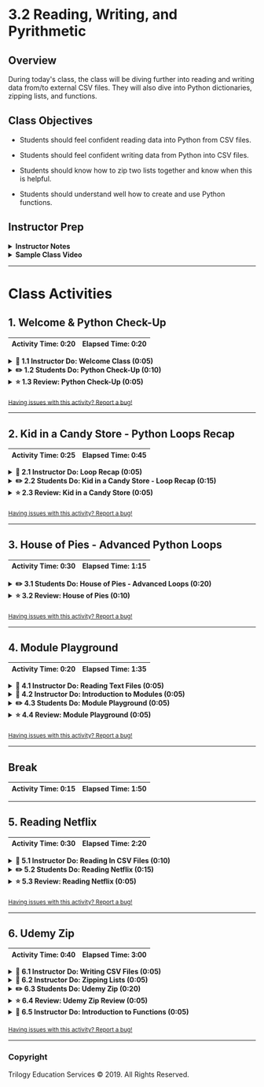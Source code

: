 # 3.2 Reading, Writing, and Pyrithmetic

## Overview

During today's class, the class will be diving further into reading and writing data from/to external CSV files. They will also dive into Python dictionaries, zipping lists, and functions.

## Class Objectives

* Students should feel confident reading data into Python from CSV files.

* Students should feel confident writing data from Python into CSV files.

* Students should know how to zip two lists together and know when this is helpful.

* Students should understand well how to create and use Python functions.

## Instructor Prep

<details>
    <summary><strong>Instructor Notes</strong></summary>

* Today is a challenging but immensely useful class that pertains directly to the homework. Nevertheless, today should be a fun class due to the number of engaging activities students will have access to. There will be some frustrations and hurdles to overcome, but so long as the class trudges through the challenges they will come out all the stronger.

* The first half of today's class is far more relevant to this week's homework than the latter half. As such, feel free to provide students with additional time so they are able to sufficiently complete the activities.

* Please reference our [Student FAQ](../../../05-Instructor-Resources/README.md#unit-03-python) for answers to questions frequently asked by students of this program. If you have any recommendations for additional questions, feel free to log an issue or a pull request with your desired additions.

* Have your TAs refer to the [Time Tracker](TimeTracker.xlsx) to stay on track.

</details>

<details>
    <summary><strong>Sample Class Video</strong></summary>

* To view an example class lecture visit (Note video may not reflect latest lesson plan): [Class Video](https://codingbootcamp.hosted.panopto.com/Panopto/Pages/Viewer.aspx?id=9df023fb-da39-4fe2-a322-aa71017341ec)

</details>

- - -

# Class Activities

## 1. Welcome & Python Check-Up

| Activity Time:       0:20 |  Elapsed Time:      0:20  |
|---------------------------|---------------------------|

<details>
    <summary><strong>📣 1.1 Instructor Do: Welcome Class (0:05)</strong></summary>

* Open the [slideshow](https://drive.google.com/open?id=1Mu-qvYd0BMbh0u02WSFc9LPl_lyeu99Qpa8UjBZKX1g) and use slides 1 - 2 to facilitate your welcome to the class while covering the following points:

* Welcome students to today's class and reassure them that, even though this stuff is tough, practice makes perfect. The more they work with Python, the more sense it will make.

</details>

<details>
    <summary><strong>✏️ 1.2 Students Do: Python Check-Up (0:10)</strong></summary>

* Open the [slideshow](https://drive.google.com/open?id=1Mu-qvYd0BMbh0u02WSFc9LPl_lyeu99Qpa8UjBZKX1g) and use slides 3 - 6.

* Since last class introduced quite a lot of new material, today's lesson will start with a quick warmup activity to get the Python juices flowing!

* Run [01-Stu_QuickCheckup/quick_check_up.py](Activities/01-Stu_QuickCheckup/Solved/quick_check_up.py) within the terminal so that students can see what they are making before slacking out the starter file and instructions.

![Check Up Solved](Images/01-CheckUp_Solved.gif)

* **File:**

  * [01-Stu_QuickCheckup/quick_check_up.py](Activities/01-Stu_QuickCheckup/Unsolved/quick_check_up.py)

* **Instructions:**

  * Create a simple Python command line application. Upon running, the application should:

    * Print "Hello User!"

    * Then ask: "What is your name? "

    * Then respond: "Hello <user's name>"

    * Then ask: "What is your age? "

    * Then respond: "Awww... you're just a baby!" or "Ah... A well traveled soul are ye." depending on the user's age.

* **Hints:**

  * Remember to cast your variables!

</details>

<details>
    <summary><strong>⭐ 1.3 Review: Python Check-Up (0:05)</strong></summary>

* Slack out [01-Stu_QuickCheckup/quick_check_up.py](Activities/01-Stu_QuickCheckup/Solved/quick_check_up.py) and go over the code with the class, answering any questions students may have regarding the activity.

* Key points to cover during the discussion of this code:

  * The `name` variable is being set to whatever the user inputs as their response to the question "What is your name?"

  * Since the `age` variable is taken in as a string when inputted, it has to be cast as an integer when run through the conditionals.

  ![Check Up Code](Images/01-CheckUp_Code.png)

</details>

<sub>[Having issues with this activity? Report a bug!](https://bit.ly/3aOFwnj)</sub>

- - -

## 2. Kid in a Candy Store - Python Loops Recap

| Activity Time:       0:25 |  Elapsed Time:      0:45  |
|---------------------------|---------------------------|

<details>
    <summary><strong>📣 2.1 Instructor Do: Loop Recap (0:05)</strong></summary>

* Open the [slideshow](https://drive.google.com/open?id=1Mu-qvYd0BMbh0u02WSFc9LPl_lyeu99Qpa8UjBZKX1g) and use slides 7 - 10.

* Open up [02-Ins_SimpleLoops/simple_loops.py](Activities/02-Ins_SimpleLoops/Solved/simple_loops.py) within the editor to refresh the class on how to create basic loops.

* You may want to have the students inspect the code and discuss it with the people around them before running each for loop separately.

  * A For loop will loop through a range of numbers, the letters in a string, or the elements within a list one at a time.

  ![Simple For Loop - Numbers](Images/02-SimpleLoops_0to9.gif)

  * A While loop will loop through the code contained inside of it until some condition is met.

  ![Simple While Loop - Merry-Go-Round](Images/02-SimpleLoops_MerryGoRound.gif)

* Answer whatever questions the class may have regarding loops before moving onto the next activity.

</details>

<details>
    <summary><strong>✏️ 2.2 Students Do: Kid in a Candy Store - Loop Recap (0:15)</strong></summary>

* Open the [slideshow](https://drive.google.com/open?id=1Mu-qvYd0BMbh0u02WSFc9LPl_lyeu99Qpa8UjBZKX1g) and use slides 11 - 13.

* Each student is being placed in the role of a kid going with their parents to the supermarket. After pestering their parents for a while, they finally are allowed to pick out some candy to take home.

![Kid In Candy Store](Images/03-KidInCandyStore_Solved.gif)

* Open up the [03-Stu_KidInCandyStore-LoopsRecap/kid_in_candy_store.py](Activities/03-Stu_KidInCandyStore-LoopsRecap/Solved/kid_in_candy_store.py) within the terminal and run through the application to show students how it functions.

* **Files:**

  * [KidInCandyStore_Unsolved.py](Activities/03-Stu_KidInCandyStore-LoopsRecap/Unsolved/kid_in_candy_store.py)

* **Instructions:**

  * Create a loop that prints all of the candies in the store to the terminal with their index stored in brackets beside them.

    * For example: `"[0] Snickers"`

  * Create a loop that runs for a number of times as determined by the variable `allowance`.

    * For example: If allowance is equal to five, the loop should run five times.

  * Each time this second loop runs, take in a user's input - preferably a number - and then add the candy with a matching index to the variable `candy_cart`.

    * For example: If the user enters "0" as their input, "Snickers" should be added into the `candy_cart` list.

  * Use another loop to print all of the candies selected to the terminal.

* **Bonus:**

  * Create a version of the same code which allows a user to select as much candy as they want up until they say they do not want any more.

</details>

<details>
    <summary><strong>⭐ 2.3 Review: Kid in a Candy Store (0:05)</strong></summary>

* Slack out the [03-Stu_KidInCandyStore-LoopsRecap/kid_in_candy_store.py](Activities/03-Stu_KidInCandyStore-LoopsRecap/Solved/kid_in_candy_store.py) of the previous activity and go over the code with the class, answering whatever questions they may have.

* Key points to cover in the discussion of this code:

  * There are three For loops being used in this activity. One to print out the original candy list. A second to collect all of the candy choices the user has. And a third to print the final list of choices to the screen.

  * When adding candies into the `candy_cart` list, the `selection` variable has to be cast as an integer since all inputs are naturally set as strings.

  * In order to solve the bonus, we would simply use a While loop instead of a For loop, asking after each selection whether the user would like to make another selection. If they ever answer anything other than "Yes", the loop will stop.

    ```python
    # The list of candies to print to the screen
    candy_list = [
        "Snickers",
        "Kit Kat",
        "Sour Patch Kids",
        "Juicy Fruit",
        "Swedish Fish",
        "Skittles",
        "Hershey Bar",
        "Starbursts",
        "M&Ms"
    ]

    # The amount of candy the user will be allowed to choose
    allowance = 5

    # The list used to store all of the candies selected inside of
    candy_cart = []

    # Print all of the candies to the screen and their index in brackets
    for candy in candy_list:
        print(f'[{str(candy_list.index(candy))}] {candy}')

    # Another option to run the for loop involves Python's enumerate method
    # This method obtains both the index and the value of an item during a for loop
    # for index, candy in candy_list:
    #     print(index, candy)

    # Run through a loop which allows the user to choose which candies to take home with them
    print("Which candy would you like to bring home?")
    for x in range(allowance):
        selected = input("Input the number of the candy you want: ")

        # Add the candy at the index chosen to the candy_cart list
        candy_cart.append(candy_list[int(selected)])

    # Loop through the candy_cart to say what candies were brought home
    print("I brought home with me...")
    for candy in candy_cart:
        print(candy)
    ```

</details>

<sub>[Having issues with this activity? Report a bug!](https://bit.ly/2wWjpwk)</sub>

- - -

## 3. House of Pies - Advanced Python Loops

| Activity Time:       0:30 |  Elapsed Time:      1:15  |
|---------------------------|---------------------------|

<details>
    <summary><strong>✏️ 3.1 Students Do: House of Pies - Advanced Loops (0:20)</strong></summary>

* Open the [slideshow](https://drive.google.com/open?id=1Mu-qvYd0BMbh0u02WSFc9LPl_lyeu99Qpa8UjBZKX1g) and use slides 14 - 17.

* From one form of sweets to another. In this activity, the class will be constructing an order form that will display a list of pies and then prompt users to make a selection. It will continue to prompt for selections until the user decides to terminate the process.

* This activity comes in three parts: an easy version that is very much like the previous activity and a hard version which is very challenging. Encourage students to try their luck on the hardest version if they are feeling confident.

![House of Pies](Images/04-HouseOfPies_Solved.gif)

* Open up the [04-Stu_HouseOfPies-AdvancedLoops/Solved/house_of_pies_bonus.py](Activities/04-Stu_HouseOfPies-AdvancedLoops/Solved/house_of_pies_bonus.py) within the terminal and run through the application to show students how it functions.

* **Instructions:**

  * **Part 1**

    * Create an order form that will display a list of pies to the user in the following way:

    ```
    Welcome to the House of Pies! Here are our pies:

    ---------------------------------------------------------------------
    (1) Pecan, (2) Apple Crisp, (3) Bean, (4) Banoffee,  (5) Black Bun, (6) Blueberry, (7) Buko, (8) Burek,  (9) Tamale, (10) Steak
    ```

    * Then prompt the user to select which pie they'd like to order via number.

    * Immediately after, follow the order with `Great! We'll have that <PIE NAME> right out for you` and then ask if they would like to make another order. If so, repeat the process.

    * Once the user is done purchasing pies, print the total number of pies ordered.

  * **Part 2 (Very Challenging!)**

    * Modify the application once again, this time conclude the user's purchases by listing out the total pie count broken by _each_ pie.

    ```
    You purchased:
    0 Pecan
    0 Apple Crisp
    0 Bean
    2 Banoffee
    0 Black Bun
    0 Blueberry
    0 Buko
    0 Burek
    0 Tamale
    1 Steak
    ```

</details>

<details>
    <summary><strong> ⭐ 3.2 Review: House of Pies (0:10)</strong></summary>

* Slack out the [04-Stu_HouseOfPies-AdvancedLoops/house_of_pies_bonus.py](Activities/04-Stu_HouseOfPies-AdvancedLoops/Solved/house_of_pies_bonus.py) of the previous activity and go over the code with the class, answering whatever questions they may have.

* Important points to touch upon during this discussion:

  * Since the GUI for the application starts with 1, the user's input must be subtracted by 1 one when referencing the pie's actual index. This is because all indices start at 0 naturally.

  * The primary loop being used is a While loop that is constantly checking whether the user's response to the question `Would you like to make another purchase?` ever changes from `y`

  * The means by which the total number of pies is calculated in the original solution is by determining the length of the `pie_purchases` array.

  * Within the bonus, the means by which the code is keeping track of how many pie purchases are being made for each type of pie is by having a second list that corresponds to the first filled with 0 values. Every time a pie is chosen, therefore, the code adds one to the index of the `pie_purchases` list that is equal to that of the original `pie_list`.

    ```python
    # While we are still shopping...
    while shopping == "y":

        # Show pie selection prompt
        print("---------------------------------------------------------------------")
        print("(1) Pecan, (2) Apple Crisp, (3) Bean, (4) Banoffee, " +
              " (5) Black Bun, (6) Blueberry, (7) Buko, (8) Burek, " +
              " (9) Tamale, (10) Steak ")

        pie_choice = input("Which would you like? ")

        # Get index of the pie from the selected number
        choice_index = int(pie_choice) - 1

        # Add pie to the pie list by finding the matching index and adding one to its value
        pie_purchases[choice_index] += 1

        print("------------------------------------------------------------------------")

        # Inform the customer of the pie purchase
        print("Great! We'll have that " + pie_list[choice_index] + " right out for you.")

        # Provide exit option
        shopping = input("Would you like to make another purchase: (y)es or (n)o? ")

    # Once the pie list is complete
    print("------------------------------------------------------------------------")

    # Count instances of each pie
    print("You purchased: ")

    # Loop through the full pie list
    for pie_index in range(len(pie_list)):
        pie_count = str(pie_purchases[pie_index])
        pie_name = str(pie_list[pie_index])

        # Gather the count of each pie in the pie list and print them alongside the pies
        print(pie_count + " " + pie_name)
    ```

</details>

<sub>[Having issues with this activity? Report a bug!](https://bit.ly/2UUpzoJ)</sub>

- - -

## 4. Module Playground

| Activity Time:       0:20 |  Elapsed Time:      1:35  |
|---------------------------|---------------------------|

<details>
    <summary><strong>📣 4.1 Instructor Do: Reading Text Files (0:05)</strong></summary>

* Open the [slideshow](https://drive.google.com/open?id=1Mu-qvYd0BMbh0u02WSFc9LPl_lyeu99Qpa8UjBZKX1g) and use slides 18 - 21.

* Another function of Python is that it is capable of reading data in from external text files and then performing some tasks on it.

* Open up [05-Ins_BasicRead/read_file.py](Activities/05-Ins_BasicRead/Solved/read_file.py) and [05-Ins_BasicRead/Resources/input.txt](Activities/05-Ins_BasicRead/Resources/input.txt), going over the syntax and purpose of the code contained within.

  * When dealing with external files, Python requires very precise directions on what path to follow to reach the desired file. As such, if the desired file is stored within a sub-folder called "Resources", the path needed would be "Resources/FileName.txt".

  * It is critical to note that different operating systems use different paths to locate files. For example: Windows machines will often use forward slashes to separate folders while Mac devices will use backslashes.

  ![File Path](Images/05-BasicRead_FilePath.png)

  * The `with` statement is simply saying that, for as long as we are dealing with the code within the following block, save the text variable. Once the code block has completed, the text variable will be "cleaned up" and removed to save memory.

  * `open(<File Path>, <Read/Write>)` is the function Python uses in order to open up and work with external text files. By specifying either `'r'`, `'w'`, or `'rw'`, users can use the `open()` function to either read from a text file, write to a text file, or perform both operations in the code block that follows it.

  * `text.read()` parses the data that is read in by the `open()` function and converts it into a string type. If this function was not used all that would be printed to the screen would be an unhelpful text wrapper object.

  ![With Open](Images/05-BasicRead_Open.png)

</details>

<details>
    <summary><strong>📣 4.2 Instructor Do: Introduction to Modules (0:05)</strong></summary>

* Open the [slideshow](https://drive.google.com/open?id=1Mu-qvYd0BMbh0u02WSFc9LPl_lyeu99Qpa8UjBZKX1g) and use slides 22 - 27.

* While Python includes many built-in functions, sometimes coders have to bring in external modules in order to perform specific tasks.

  * If a coder wanted a random number generator for a dice game they were making, for example, they would most likely want to use the `random` module instead of having to create the code from scratch.

* Importing modules into Python is actually very simple. All that is required is for the module to be installed and for the user to import the module into their code.

  * All of the modules for today come packaged with Python, so there is no need to install anything new.

* Open up [06-Ins_Modules/imports.py](Activities/06-Ins_Modules/Solved/imports.py) within your editor and show the class how to import modules into their code.

  * The `string` module contains many helpful constants and methods which pertain to strings. For example, users can use `string.ascii_letters` and Python will instantly grab a reference to every ascii character.

  ![Ascii Gif](Images/06-Modules_String.gif)
  ![String Module](Images/06-Modules_String.png)

  * The `random` module does exactly what one might expect, it allows Python to randomly select values from set ranges, lists, or even strings.

  ![Random Module](Images/06-Modules_Random.gif)
  ![Random Module](Images/06-Modules_Random.png)

</details>

<details>
    <summary><strong>✏️ 4.3 Students Do: Module Playground (0:05)</strong></summary>

* Open the [slideshow](https://drive.google.com/open?id=1Mu-qvYd0BMbh0u02WSFc9LPl_lyeu99Qpa8UjBZKX1g) and use slides 28 - 30.

* There are tons of built-in modules for Python and there is no possible way that a single class could cover all of them. For the time being, however, provide students with the opportunity to look through some of Python's modules and play around with them.

* The class will come back together after a couple of minutes to discuss some of the modules that were uncovered before moving on.

* **Links:**

  * [List of Built-In Python Modules](https://docs.python.org/3/py-modindex.html)

</details>

<details>
    <summary><strong>⭐ 4.4 Review: Module Playground  (0:05)</strong></summary>

* Call the class back together and ask if there were any modules in particular that folks found useful. Have those students that answer stand and discuss the module that they found and how it could be used.

* If no one offers up any modules that they found, feel free to call upon some random students to encourage engagement.

</details>

<sub>[Having issues with this activity? Report a bug!](https://bit.ly/342m3Nh)</sub>

- - -

## Break

| Activity Time:       0:15 |  Elapsed Time:      1:50  |
|---------------------------|---------------------------|

- - -

## 5. Reading Netflix

| Activity Time:       0:30 |  Elapsed Time:      2:20  |
|---------------------------|---------------------------|

<details>
    <summary><strong>📣 5.1 Instructor Do: Reading In CSV Files (0:10)</strong></summary>

* Open the [slideshow](https://drive.google.com/open?id=1Mu-qvYd0BMbh0u02WSFc9LPl_lyeu99Qpa8UjBZKX1g) and use slides 32 - 39.

* While reading in text files can be useful in some circumstances, it is more likely within the data industry to run across files known as CSV files.

  * CSV stands for **Comma** **Separated** **Values** and is essentially a table that has been converted into text format with each row and column being separated by specified symbols.

  * More often than not each row is located on a new line and each column is separated by a comma. Seems simple enough since this is why the file type is called Comma Separated Values.

    ![Example CSV](Images/07-ReadCSV_ExampleFile.png)

* Python has a module called `csv` which allows its users to easily pull in data from external CSV files and perform some operations upon them.

* Open up [07-ReadCSV](Activities/08-Ins_ReadCSV/Solved/read_csv.py) within the editor and go over the code contained within with the class.

  * The first major piece of code to point out is the importing and usages of the `os` module. This module allows Python programmers to very easily create dynamic paths to external files that function across different operating systems.

  ![OS Path](Images/07-ReadCSV_OSPath.png)

  * Instead of `text.read()`, this new code instead utilizes `csv.reader()` to translate the object being opened by Python. It is critical to note the `delimiter=','` parameter being used as this tells Python that each comma within the CSV should be seen as moving into a new column for a row.

  * Reiterate to students that the reading of the file must be done within `with open()` statement.  Outside of that block of code, the variable `csvreader` will not be useful because the file will be closed when the `with open()` block ends. In a later example, students will see that one option for working with the data outside of `with open()` is to append it to a list.

    ![Read CSV Code](Images/07-ReadCSV_ReadCode.png)

  * The code then loops through each row of the CSV and prints out the contents. Make sure to point out how each value is being shown as a string and how all of the rows are lists.

    ![Read CSV Run](Images/07-ReadCSV_ReadRun.gif)

</details>

<details>
    <summary><strong>✏️ 5.2 Students Do: Reading Netflix (0:15)</strong></summary>

* Open the [slideshow](https://drive.google.com/open?id=1Mu-qvYd0BMbh0u02WSFc9LPl_lyeu99Qpa8UjBZKX1g) and use slides 40 - 42.

* In this activity, students will be provided with a CSV file containing data taken from Netflix. They will then create an application which searches through the data for a specific movie/show and returns the name, rating, and review score for it.

  ![Read NetFlix](Images/08-ReadNetFlix_Grease.gif)

* After opening up the [09-Stu_ReadNetFlixCSV/netflix.py](Activities/09-Stu_ReadNetFlixCSV/Solved/netflix.py) of this activity in order to show students how their application should function, slack out the following file and instructions.

* **File:**

  * [Netflix_Ratings.csv](Activities/09-Stu_ReadNetFlixCSV/Resources/netflix_ratings.csv)

* **Instructions:**

  * Prompt the user for what video they are looking for.

  * Search through the `netflix_ratings.csv` to find the user's video.

  * If the CSV contains the user's video then print out the title, what it is rated and the current user ratings.

    * For example: `'Grease is rated PG with a rating of 86'`

* **Bonus:**

  * You may have noticed that there is more than one listing for some videos.

  * Edit your code to have the title, the rating and user rating printed out only once.

  * Set a variable to `False` to check if we found the video.

  * In the `for loop` change the variable to confirm that the video is found.

  * Insert a `break` statement into the `for loop` to stop the loop when the **first** movie is found. See the [documentation](https://docs.python.org/3.6/reference/simple_stmts.html#break) for additional info.

  * If the CSV does not contain the user's video then print out a message telling them that their video could not be found.

</details>

<details>
    <summary><strong>⭐ 5.3 Review: Reading Netflix (0:05)</strong></summary>

* Slack out the [09-Stu_ReadNetFlixCSV/netflix.py](Activities/09-Stu_ReadNetFlixCSV/Solved/netflix.py) of the previous activity and go over the code with the class, answering whatever questions they may have.

* Important topics to cover when discussing this activity:

  * Before doing anything else, Python imports both the `os` and `csv` modules for use later on. It is common practice to import all modules at the start of an application.

  * When opening up the CSV file, the code dictates that each new line in the file should be viewed as a new line of data to be read in.

  ![New Line](Images/08-ReadNetFlix_Newline.png)

  * When reading the CSV file, the delimiter is set to `","` to ensure Python splits up the data into the proper columns whenever a comma is found.

  * The code loops through each row, searching for the row whose first value - index 0 - is equal to that of the search term entered.

  * The rating of a video is at the index of 1 and the review score is located at the index of 5. For the bonus the `break` statement is added to end the loop once a movie is found.

  ![NetFlix Read](Images/08-ReadNetFlix_Read.png)

  * The way in which the bonus operates is fairly simple. First a variable is created that stores the value `False`. If a video matching the user's search is discovered then this value is set to `True`. After the code loops through all of the data stored within the CSV, if the value is still equal to `False` then the apology message is printed to the screen.

  ![Apology Screen](Images/08-ReadNetFlix_Apology.png)

</details>

<sub>[Having issues with this activity? Report a bug!](https://bit.ly/2R3DYh2)</sub>

- - -

## 6. Udemy Zip

| Activity Time:       0:40 |  Elapsed Time:      3:00  |
|---------------------------|---------------------------|

<details>
    <summary><strong>📣 6.1 Instructor Do: Writing CSV Files (0:05)</strong></summary>

* Open the [slideshow](https://drive.google.com/open?id=1Mu-qvYd0BMbh0u02WSFc9LPl_lyeu99Qpa8UjBZKX1g) and use slides 43 - 46.

* Not only can python read data in from CSV files, it is also wholly capable of writing data into CSV files as well.

  * While this may not seem handy at first, it allows Python users to very easily modify and/or create datasets based upon previous data.

* Open up [10-Ins_WriteCSV/write.py](Activities/10-Ins_WriteCSV/Solved/write.py) within the editor and go through the code with the class, explaining each line as you go along.

  * The syntax for writing into a CSV file is thankfully very similar to that used to read data in from an external file.

  * First, the code references the path that will point into the CSV file the user would like to write to.

  * Next, the `with open()` statement is used once more but with one significant difference. Instead of the parameter `'r'` being passed and directing Python to read a file, the parameter `'w'` is passed instead to inform Python to write to the file.

  * Instead of `csv.reader()`, `csv.writer()` is used to once again inform Python that this application will be writing code into an external CSV file.

  * To write a new row into a CSV file, simply use the `csv.writerow(<DATA LIST>)` function and pass in an array of data as the parameter.

  ![Write CSV](Images/09-WriteCSV_Code.png)

* Run the code and then open up the new CSV file create to show students that the application was successful.

</details>

<details>
    <summary><strong>📣 6.2 Instructor Do: Zipping Lists (0:05)</strong></summary>

* Open the [slideshow](https://drive.google.com/open?id=1Mu-qvYd0BMbh0u02WSFc9LPl_lyeu99Qpa8UjBZKX1g) and use slides 47 - 50.

* While it is possible to write new rows of data into a CSV file using a bunch of `csv.writerow()` statements, Python users can far more efficiently write data into a new CSV file by using the `zip()` function.

  * `zip()` takes in a series of lists as its parameters and joins them together into a stack.

* Open up [10-Zip](Activities/11-Ins_Zip/Solved/zipper.py) within the editor and go through the code with the class, explaining each line as you go.

  * This application has three lists, all of which pertain to each other and are of the same length. By zipping these lists together, there is now a single joined list whose indexes reference all three of the lists inside.

  * Zipped listed are turned into iterator objects which are similar to tuples, but once they are iterated over they are empty.  This means each zipped object can only be used once.  For example, you can write the zipped object to a CSV or print to the terminal, but not both.

  ![Zip Run](Images/10-Zip_Run.png)
  ![Zip Code](Images/10-Zip_Code.png)

</details>

<details>
    <summary><strong>✏️ 6.3 Students Do: Udemy Zip (0:20)</strong></summary>

* Open the [slideshow](https://drive.google.com/open?id=1Mu-qvYd0BMbh0u02WSFc9LPl_lyeu99Qpa8UjBZKX1g) and use slides 51 - 53.

* Now that students have a decent idea on how to write/read data to/from CSV files, they will now take a large dataset from Udemy, clean it up, and create a new CSV file that is far easier to comprehend.

![Clean CSV](Images/11-UdemyZip_CleanCSV.png)

* After comparing the [12-Stu_UdemyZip/Resources/web_starter.csv](Activities/12-Stu_UdemyZip/Resources/web_starter.csv) to the [12-Stu_UdemyZip/Solved/web_final.csv](Activities/12-Stu_UdemyZip/Solved/web_final.csv) of this activity in order to show students how their application should function, slack out the following file and instructions.

* **File:**

  * [WebDevelopment.csv](Activities/12-Stu_UdemyZip/Resources/web_starter.csv)

* **Instructions:**

  * Create a Python application that reads the data on Udemy Web Development offerings.

  * Then store the contents of the Title, Price, Subscriber Count, Number of Reviews, and Course Length into Python Lists.

  * Then zip these lists together into a single tuple.

  * Finally, write the contents of your extracted data into a CSV. Make sure to include the titles of these columns in your CSV.

* **Notes:**

  * As, with many datasets, the file does not include the header line. Use the below as a guide on the columns: "id,title,url,isPaid,price,numSubscribers,numReviews,numPublishedLectures,instructionalLevel,contentInfo,publishedTime"

* **Bonus:**

  * Find the percent of subscribers that have also left a review on the course. Include this in your final output.

  * Parse the string associated with course length, such that we store it as an integer instead of a string. (i.e. "4 hours" should be converted to 4).

</details>

<details>
    <summary><strong>⭐ 6.4 Review: Udemy Zip Review (0:05)</strong></summary>

* Open up and slack out the [12-Stu_UdemyZip/web_solved.py](Activities/12-Stu_UdemyZip/Solved/web_solved.py) of the previous activity and go over the code line by line with the class, answering whatever questions they may have.

* Key points to cover during this discussion:

  * There are six empty lists created at the start of this application, all of which will be used to hold specific data taken from within the original CSV and ultimately be zipped together before being written to a new CSV file.

  * For every new row read in from the original CSV file, new data is appended into the lists from earlier. In the cases of `percent` and `length`, the data is being altered before being placed into their respective list.

  ![Udemy Reading](Images/11-UdemyZip_Reading.png)

  * Once all data has been read, the lists are zipped together and written into a new CSV file with a header row being written in beforehand.

  ![Udemy Writing](Images/11-UdemyZip_Writing.png)

</details>

<details>
    <summary><strong>📣 6.5 Instructor Do: Introduction to Functions (0:05)</strong></summary>

* Open the [slideshow](https://drive.google.com/open?id=1Mu-qvYd0BMbh0u02WSFc9LPl_lyeu99Qpa8UjBZKX1g) and use slides 54 - 57.

* Within the field of coding there is a popular acronym - DRY - which many coders live by. It stands for **D**on't **R**epeat **Y**ourself** and essentially states that code should avoid having similar/repeating lines whenever possible.

* One of the best ways to prevent repetition is through the liberal usage of Python functions.

  * A function is a block of organized, reusable code that is used to perform a single, related action. In other words, functions are placeable blocks of code that perform a specific action.

* Open up [13-Ins_Functions/functions.py](Activities/13-Ins_Functions/Solved/functions.py) within the editor and run through the code line-by-line with your class.

  * To create a new function, simply use `def <Function Name>():` and then place the code that you would like to run within the block underneath it.

  * In order to run the code stored within a function, the function itself must be called within the program. Functions will never run unless called upon.

    ```python
    def print_hello():
      print(f"Hello!")

    print_hello()
    ```

  * Functions that take in parameters can also be created by simply adding a variable into the parentheses of the function's definition. This allows specific data to be passed into the function for usage.

    ```python
    def print_name(name):
        print("Hello " + name + "!")

    print_name("Bob Smith")
    ```

</details>

<sub>[Having issues with this activity? Report a bug!](https://bit.ly/3431dgy)</sub>

- - -

### Copyright

Trilogy Education Services © 2019. All Rights Reserved.
